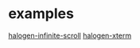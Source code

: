 # examples

[halogen-infinite-scroll](./halogen-infinite-scroll-example/index.html)
[halogen-xterm](./halogen-xterm-example/index.html)

